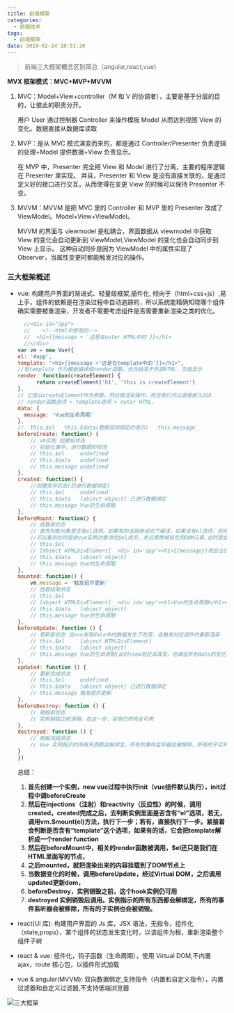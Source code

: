 ```yaml
---
title: 前端框架
categories:
  - 前端技术
tags:
  - 前端框架
date: 2019-02-24 18:51:20
---
```


> 前端三大框架概念区别简总（angular,react,vue）

<!--- more -->

**MVX 框架模式：MVC+MVP+MVVM**

1. MVC：Model+View+controller（M 和 V 的协调者），主要是基于分层的目的，让彼此的职责分开。

   用户 User 通过控制器 Controller 来操作模板 Model 从而达到视图 View 的变化。数据直接从数据库读取

2. MVP：是从 MVC 模式演变而来的，都是通过 Controller/Presenter 负责逻辑的处理+Model 提供数据+View 负责显示。


   在 MVP 中，Presenter 完全把 View 和 Model 进行了分离，主要的程序逻辑在 Presenter 里实现。
   并且，Presenter 和 View 是没有直接关联的，是通过定义好的接口进行交互，从而使得在变更 View 的时候可以保持 Presenter 不变。

3. MVVM：MVVM 是把 MVC 里的 Controller 和 MVP 里的 Presenter 改成了 ViewModel。Model+View+ViewModel。

   MVVM 的界面与 viewmodel 是松耦合，界面数据从 viewmodel 中获取
   View 的变化会自动更新到 ViewModel,ViewModel 的变化也会自动同步到 View 上显示。
   这种自动同步是因为 ViewModel 中的属性实现了 Observer，当属性变更时都能触发对应的操作。

### 三大框架概述

- vue: 构建用户界面的渐进式、轻量级框架,插件化, 倾向于（html+css+js）,易上手，组件的依赖是在渲染过程中自动追踪的，所以系统能精确知晓哪个组件确实需要被重渲染，开发者不需要考虑组件是否需要重新渲染之类的优化。

  ```js
    //<div id="app">
    //    <!--html中修改的-->
    //  <h1>{{message + '这是在outer HTML中的'}}</h1>
    //</div>
  var vm = new Vue({
  el: '#app',
  template: "<h1>{{message +'这是在template中的'}}</h1>",
  //有template 作为模板编译成render函数，优先级高于外部HTML，页面显示
  render: function(createElement) {
        return createElement('h1', 'this is createElement')
  },
  // 它是以createElement作为参数，然后做渲染操作，而且我们可以直接嵌入JSX
  // render函数选项 > template选项 > outer HTML.
  data: {
    message: 'Vue的生命周期'
  },
  //  this.$el   this.$data(数据双向绑定的表示)   this.message
  beforeCreate: function() {
      // vm实例 创建前状态
      // 初始化事件，进行数据的观测
      // this.$el     undefined
      // this.$data   undefined
      // this.message undefined
  },
  created: function() {
      //创建完毕状态(已进行数据绑定)
      // this.$el     undefined
      // this.$data   [obiect object] 已进行数据绑定
      // this.message Vue的生命周期
  },
  beforeMount: function() {
      // 挂载前状态
      // 首先判断对象是否有el选项。如果有的话就继续向下编译，如果没有el选项，则停止编译，也就意味着停止了生命周期，直到在该vue实例上调用vm.$mount(el)。
      //可以看到此时是给vue实例对象添加$el成员，并且替换掉挂在的DOM元素.此时是虚拟dom的形式
      // this.$el     
      // [object HTMLDivElement]  <div id='app'><h1>{{message}}用此占位</h1></div>
      // this.$data   [obiect object]
      // this.message Vue的生命周期
  },
  mounted: function() {
      vm.message = '触发组件更新'
      // 挂载结束状态
      // this.$el     
      // [object HTMLDivElement]  <div id='app'><h1>Vue的生命周期</h1></div>
      // this.$data   [obiect object]
      // this.message Vue的生命周期
  },
  beforeUpdate: function () {
      // 更新前状态 当vue发现data中的数据发生了改变，会触发对应组件的重新渲染
      // this.$el     [object HTMLDivElement]
      // this.$data   [obiect object]
      // this.message Vue的生命周期(此时view层还未改变，但课监听到data的变化)
  },
  updated: function () {
      // 更新完成状态
      // this.$el     undefined
      // this.$data   [obiect object] 已进行数据绑定
      // this.message 触发组件更新
  },
  beforeDestroy: function () {
      // 销毁前状态
      // 实例销毁之前调用。在这一步，实例仍然完全可用
  },
  destroyed: function () {
      // 销毁完成状态
      // Vue 实例指示的所有东西都会解绑定，所有的事件监听器会被移除，所有的子实例也会被销毁。
  }
  })
  
  ```
  总结： 
  1. **首先创建一个实例，new vue过程中执行init（vue组件默认执行），init过程中调beforeCreate**
  2. **然后在injections（注射）和reactivity（反应性）的时候，调用created，created完成之后，去判断实例里面是否含有“el”选项，若无，调用vm.$mount(el)方法，执行下一步；若有，直接执行下一步。紧接着会判断是否含有“template”这个选项，如果有的话，它会把template解析成一个render function**
  3. **然后在beforeMount中，相关的render函数被调用，$el还只是我们在HTML里面写的节点，**
  4. **之后mounted，就把渲染出来的内容挂载到了DOM节点上**
  5. **当数据变化的时候，调用beforeUpdate，经过Virtual DOM，之后调用updated更新dom，**
  6. **beforeDestroy，实例销毁之前，这个hook实例仍可用**
  7. **destroyed 实例销毁后调用。实例指示的所有东西都会解绑定，所有的事件监听器会被移除，所有的子实例也会被销毁。**

- react(UI 库): 构建用户界面的 Js 库，JSX 语法，无指令，组件化（state,props），某个组件的状态发生变化时，以该组件为根，重新渲染整个组件子树

- react & vue: 组件化，钩子函数（生命周期），使用 Virtual DOM,不内置 ajax，route 核心包，以插件形式加载

- vue & angular(MVVM): 双向数据绑定,支持指令（内置和自定义指令），内置过滤器和自定义过滤器,不支持低端浏览器

![三大框架](/img/interview/react-ag-vue.png "三大框架")
